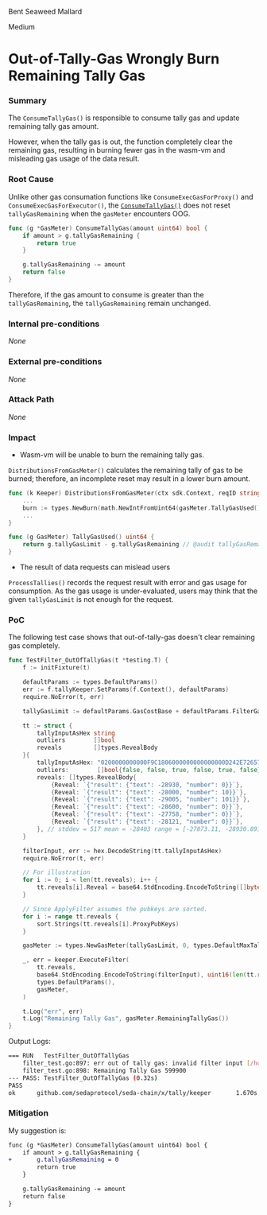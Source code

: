 Bent Seaweed Mallard

Medium

# Out-of-Tally-Gas Wrongly Burn Remaining Tally Gas

### Summary

The `ConsumeTallyGas()` is responsible to consume tally gas and update remaining tally gas amount.

However, when the tally gas is out, the function completely clear the remaining gas, resulting in burning fewer gas in the wasm-vm and misleading gas usage of the data result.

### Root Cause

Unlike other gas consumation functions like `ConsumeExecGasForProxy()` and `ConsumeExecGasForExecutor()`, the [`ConsumeTallyGas()`](https://github.com/sherlock-audit/2024-12-seda-protocol/blob/main/seda-chain/x/tally/types/gas_meter.go#L92-L99) does not reset `tallyGasRemaining` when the `gasMeter` encounters OOG.

```go
func (g *GasMeter) ConsumeTallyGas(amount uint64) bool {
	if amount > g.tallyGasRemaining {
		return true
	}

	g.tallyGasRemaining -= amount
	return false
}
```

Therefore, if the gas amount to consume is greater than the `tallyGasRemaining`, the `tallyGasRemaining` remain unchanged.

### Internal pre-conditions

*None*

### External pre-conditions

*None*

### Attack Path

*None*

### Impact

- Wasm-vm will be unable to burn the remaining tally gas.

`DistributionsFromGasMeter()` calculates the remaining tally of gas to be burned; therefore, an incomplete reset may result in a lower burn amount.

```go
func (k Keeper) DistributionsFromGasMeter(ctx sdk.Context, reqID string, reqHeight uint64, gasMeter *types.GasMeter, burnRatio math.LegacyDec) []types.Distribution {
	... 
	burn := types.NewBurn(math.NewIntFromUint64(gasMeter.TallyGasUsed()), gasMeter.GasPrice())
    ...
}

func (g GasMeter) TallyGasUsed() uint64 {
	return g.tallyGasLimit - g.tallyGasRemaining // @audit tallyGasRemaining is non-zero for OOG
}
```

- The result of data requests can mislead users

`ProcessTallies()` records the request result with error and gas usage for consumption. As the gas usage is under-evaluated, users may think that the given `tallyGasLimit` is not enough for the request.

### PoC

The following test case shows that out-of-tally-gas doesn't clear remaining gas completely.

```go
func TestFilter_OutOfTallyGas(t *testing.T) {
	f := initFixture(t)

	defaultParams := types.DefaultParams()
	err := f.tallyKeeper.SetParams(f.Context(), defaultParams)
	require.NoError(t, err)

	tallyGasLimit := defaultParams.GasCostBase + defaultParams.FilterGasCostMultiplierStdDev*6 - 100 // @audit insufficient gas

	tt := struct {
		tallyInputAsHex string
		outliers        []bool
		reveals         []types.RevealBody
	}{
		tallyInputAsHex: "0200000000000F9C1806000000000000000D242E726573756C742E74657874", // sigma_multiplier = 1.023, number_type = 0x06, json_path = $.result.text
		outliers:        []bool{false, false, true, false, true, false},
		reveals: []types.RevealBody{
			{Reveal: `{"result": {"text": -28930, "number": 0}}`},
			{Reveal: `{"result": {"text": -28000, "number": 10}}`},
			{Reveal: `{"result": {"text": -29005, "number": 101}}`},
			{Reveal: `{"result": {"text": -28600, "number": 0}}`},
			{Reveal: `{"result": {"text": -27758, "number": 0}}`},
			{Reveal: `{"result": {"text": -28121, "number": 0}}`},
		}, // stddev = 517 mean = -28403 range = [-27873.11, -28930.891]
	}

	filterInput, err := hex.DecodeString(tt.tallyInputAsHex)
	require.NoError(t, err)

	// For illustration
	for i := 0; i < len(tt.reveals); i++ {
		tt.reveals[i].Reveal = base64.StdEncoding.EncodeToString([]byte(tt.reveals[i].Reveal))
	}

	// Since ApplyFilter assumes the pubkeys are sorted.
	for i := range tt.reveals {
		sort.Strings(tt.reveals[i].ProxyPubKeys)
	}

	gasMeter := types.NewGasMeter(tallyGasLimit, 0, types.DefaultMaxTallyGasLimit, math.NewIntWithDecimal(1, 18), types.DefaultGasCostBase)

	_, err = keeper.ExecuteFilter(
		tt.reveals,
		base64.StdEncoding.EncodeToString(filterInput), uint16(len(tt.reveals)),
		types.DefaultParams(),
		gasMeter,
	)

	t.Log("err", err)
	t.Log("Remaining Tally Gas", gasMeter.RemainingTallyGas())
}
```

Output Logs:
```sh
=== RUN   TestFilter_OutOfTallyGas
    filter_test.go:897: err out of tally gas: invalid filter input [/home/stuart/go/pkg/mod/cosmossdk.io/errors@v1.0.1/errors.go:151]
    filter_test.go:898: Remaining Tally Gas 599900
--- PASS: TestFilter_OutOfTallyGas (0.32s)
PASS
ok      github.com/sedaprotocol/seda-chain/x/tally/keeper       1.670s
```

### Mitigation

My suggestion is:

```diff
func (g *GasMeter) ConsumeTallyGas(amount uint64) bool {
	if amount > g.tallyGasRemaining {
+	    g.tallyGasRemaining = 0
		return true
	}

	g.tallyGasRemaining -= amount
	return false
}
```
